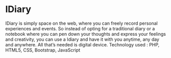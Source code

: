 # IDiary
IDiary is simply space on the web, where you can freely record personal experiences and events. So instead of opting for a traditional diary or a notebook where you can pen down your thoughts and express your feelings and creativity, you can use a Idiary and have it with you anytime, any day and anywhere. All that’s needed is digital device.
Technology used : PHP, HTML5, CSS, Bootstrap, JavaScript
